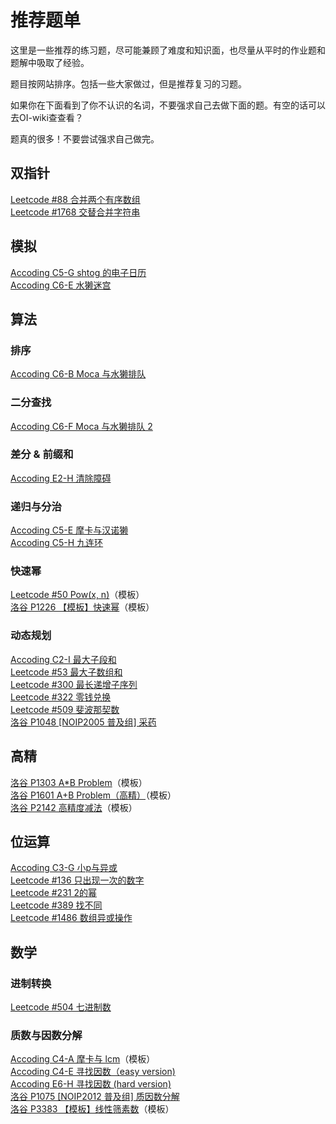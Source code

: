 # 推荐题单
这里是一些推荐的练习题，尽可能兼顾了难度和知识面，也尽量从平时的作业题和题解中吸取了经验。

题目按网站排序。包括一些大家做过，但是推荐复习的习题。

如果你在下面看到了你不认识的名词，不要强求自己去做下面的题。有空的话可以去OI-wiki查查看？

题真的很多！不要尝试强求自己做完。

## 双指针
[Leetcode #88 合并两个有序数组](https://leetcode.cn/problems/merge-sorted-array/)  
[Leetcode #1768 交替合并字符串](https://leetcode.cn/problems/merge-strings-alternately/)  

## 模拟
[Accoding C5-G shtog 的电子日历](https://accoding.buaa.edu.cn/contest-ng/index.html#/1126/problems)  
[Accoding C6-E 水獭迷宫](https://accoding.buaa.edu.cn/contest-ng/index.html#/1137/problems)  

## 算法

### 排序
[Accoding C6-B Moca 与水獭排队](https://accoding.buaa.edu.cn/contest-ng/index.html#/1137/problems)  

### 二分查找
[Accoding C6-F Moca 与水獭排队 2](https://accoding.buaa.edu.cn/contest-ng/index.html#/1137/problems)  

### 差分 & 前缀和
[Accoding E2-H 清除障碍](https://accoding.buaa.edu.cn/contest-ng/index.html#/1104/problems)  

### 递归与分治
[Accoding C5-E 摩卡与汉诺獭](https://accoding.buaa.edu.cn/contest-ng/index.html#/1126/problems)  
[Accoding C5-H 九连环](https://accoding.buaa.edu.cn/contest-ng/index.html#/1126/problems)  

### 快速幂
[Leetcode #50 Pow(x, n)](https://leetcode.cn/problems/powx-n/)（模板）  
[洛谷 P1226 【模板】快速幂](https://www.luogu.com.cn/problem/P1226)（模板）  

### 动态规划
[Accoding C2-I 最大子段和](https://accoding.buaa.edu.cn/contest-ng/index.html#/1102/problems)  
[Leetcode #53 最大子数组和](https://leetcode.cn/problems/maximum-subarray/description/)  
[Leetcode #300 最长递增子序列](https://leetcode.cn/problems/longest-increasing-subsequence/)  
[Leetcode #322 零钱兑换](https://leetcode.cn/problems/coin-change/)  
[Leetcode #509 斐波那契数](https://leetcode.cn/problems/fibonacci-number/description)  
[洛谷 P1048 [NOIP2005 普及组] 采药](https://www.luogu.com.cn/problem/P1048)  

## 高精
[洛谷 P1303 A*B Problem](https://www.luogu.com.cn/problem/P1303)（模板）  
[洛谷 P1601 A+B Problem（高精）](https://www.luogu.com.cn/problem/P1601)（模板）  
[洛谷 P2142 高精度减法](https://www.luogu.com.cn/problem/P2142)（模板）  

## 位运算
[Accoding C3-G 小p与异或](https://accoding.buaa.edu.cn/contest-ng/index.html#/1113/problems)  
[Leetcode #136 只出现一次的数字](https://leetcode.cn/problems/single-number/)  
[Leetcode #231 2的幂](https://leetcode.cn/problems/power-of-two/)  
[Leetcode #389 找不同](https://leetcode.cn/problems/find-the-difference/)  
[Leetcode #1486 数组异或操作](https://leetcode.cn/problems/xor-operation-in-an-array/)  

## 数学

### 进制转换
[Leetcode #504 七进制数](https://leetcode.cn/problems/base-7/)  

### 质数与因数分解
[Accoding C4-A 摩卡与 lcm](https://accoding.buaa.edu.cn/contest-ng/index.html#/1119/problems)（模板）  
[Accoding C4-E 寻找因数（easy version)](https://accoding.buaa.edu.cn/contest-ng/index.html#/1119/problems)  
[Accoding E6-H 寻找因数 (hard version)](https://accoding.buaa.edu.cn/contest-ng/index.html#/1139/problems)  
[洛谷 P1075 [NOIP2012 普及组] 质因数分解](https://www.luogu.com.cn/problem/P1075)  
[洛谷 P3383 【模板】线性筛素数](https://www.luogu.com.cn/problem/P3383)（模板）  

